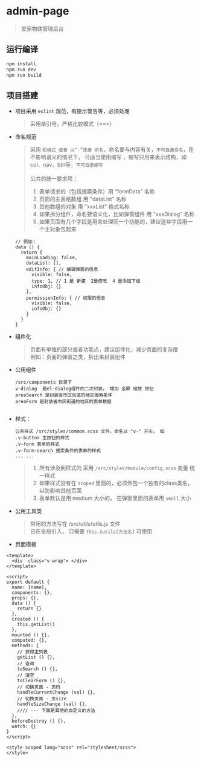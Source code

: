 # admin-page

> 爱家物联管理后台

## 运行编译

``` bash
npm install
npm run dev
npm run build
```

## 项目搭建


- 项目采用 `eslint` 规范，有提示警告等，必须处理
  > 采用单引号，严格比较模式（===）
  
  
- 命名规范
  > 采用 `驼峰式 或者 以“-”连接 命名`，命名要与内容有关，`不可自造命名`，在不影响语义的情况下，
  可适当使用缩写 ，缩写只用来表示结构，如col、nav、btn等，`不可自造缩写`  <br/> <br/>
  > 公共的统一要求项：
  > 1. 表单请求的（包括搜索条件）用 "formData" 名称 <br/>
  > 2. 页面的主表格数组 用 "dataList" 名称 <br/>
  > 3. 其他数组的对象 用 "xxxList" 格式名称 <br/>
  > 4. 如果拆分组件，命名要语义化，比如弹窗组件 用 "xxxDialog" 名称 <br/>
  > 5. 如果页面有几个字段是用来处理同一个功能的，建议这些字段用一个主对象包起来 <br/>
      
    ``` vue
    // 例如：
    data () {
      return {
        mainLoading: false,
        dataList: [],
        editInfo: { // 编辑弹窗的信息
          visible: false,
          type: 1, // 1 是 新建  2是修改  4 是添加下级
          infoObj: {}
        },
        permissionInfo: { // 权限的信息
          visible: false,
          infoObj: {}
        }
      }
    }
    ```
    
- 组件化
  > 页面有单独的部分或者功能点，建议组件化，减少页面的复杂度 <br/>
  例如：页面的弹窗之类，拆出来封装组件
    
- 公用组件

  ``` vue
  /src/components 目录下
  v-dialog  是el-dialog组件的二次封装， 增加 全屏 缩放 按钮
  areaSearch 是封装省市区街道的地区搜索条件
  areaForm 是封装省市区街道的地区的表单数据
    
  ```
   
    
- 样式：

  ``` 
  公共样式 /src/styles/common.scss 文件，命名以 "v-" 开头， 如
  .v-button 主按钮的样式
  .v-form 表单的样式
  .v-form-search 搜索条件的表单的样式
  ... ...
  ```
  > 1. 所有涉及到样式的 采用 `/src/styles/module/config.scss` 变量 统一样式
  > 2. 如果样式没有在 `scoped` 里面的，必须外包一个独有的class类名，以防影响其他页面
  > 3. 表单默认是用 medium 大小的， 在弹窗里面的表单用 `small` 大小
  
  
- 公用工具类

  > 常用的方法写在 /src/utils/utils.js 文件<br/>
  已在全局引入， 只需要 `this.$utils[方法名]` 可使用<br/>
  
- 页面模板

``` vue
<template>
  <div  class="v-wrap"> </div>
</template>

<script>
export default {
  name: [name],
  components: {},
  props: {},
  data () {
    return {}
  },
  created () {
    this.getList()
  },
  mounted () {},
  computed: {},
  methods: {
    // 获得主列表
    getList () {},
    // 查询
    toSearch () {},
    // 清空
    toClearForm () {},
    // 切换页面 - 页码
    handleCurrentChange (val) {},
    // 切换页面 - 页size
    handleSizeChange (val) {},
    //// --- 下面是其他的自定义的方法
  },
  beforeDestroy () {},
  watch: {}
}
</script>

<style scoped lang="scss" rel="stylesheet/scss">
</style>

```


